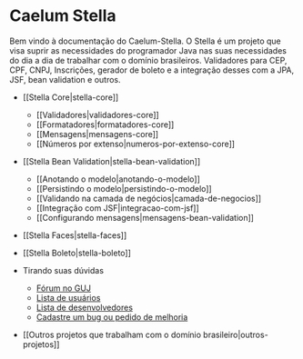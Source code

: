 # Caelum Stella

Bem vindo à documentação do Caelum-Stella. O Stella é um projeto que visa suprir as necessidades do programador Java nas suas necessidades do dia a dia de trabalhar com o domínio brasileiros. Validadores para CEP, CPF, CNPJ, Inscrições, gerador de boleto e a integração desses com a JPA, JSF, bean validation e outros.

* [[Stella Core|stella-core]]
    * [[Validadores|validadores-core]]
    * [[Formatadores|formatadores-core]]
    * [[Mensagens|mensagens-core]]
    * [[Números por extenso|numeros-por-extenso-core]]

* [[Stella Bean Validation|stella-bean-validation]]
    * [[Anotando o modelo|anotando-o-modelo]]
    * [[Persistindo o modelo|persistindo-o-modelo]]
    * [[Validando na camada de negócios|camada-de-negocios]]
    * [[Integração com JSF|integracao-com-jsf]]
    * [[Configurando mensagens|mensagens-bean-validation]]

* [[Stella Faces|stella-faces]]

* [[Stella Boleto|stella-boleto]]

* Tirando suas dúvidas
    * [Fórum no GUJ](http://www.guj.com.br/forums/show/23.java)
    * [Lista de usuários](http://groups.google.com/group/caelum-stella-user)
    * [Lista de desenvolvedores](http://groups.google.com/group/caelum-stella-dev)
    * [Cadastre um bug ou pedido de melhoria](https://github.com/caelum/caelum-stella/issues)

* [[Outros projetos que trabalham com o domínio brasileiro|outros-projetos]]
